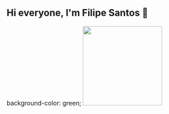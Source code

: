 ## Hi everyone, I'm Filipe Santos 👋

<div>
  background-color: green;
  <img height="180em" src=https://github-readme-stats.vercel.app/api?username=Filipe-Ti&theme=dark&show_icons=true/>
</div>

<!--
**Filipe-Ti/Filipe-Ti** is a ✨ _special_ ✨ repository because its `README.md` (this file) appears on your GitHub profile.

Here are some ideas to get you started:

- 🔭 I’m currently working on ...
- 🌱 I’m currently learning ...
- 👯 I’m looking to collaborate on ...
- 🤔 I’m looking for help with ...
- 💬 Ask me about ...
- 📫 How to reach me: ...
- 😄 Pronouns: ...
- ⚡ Fun fact: ...
-->
